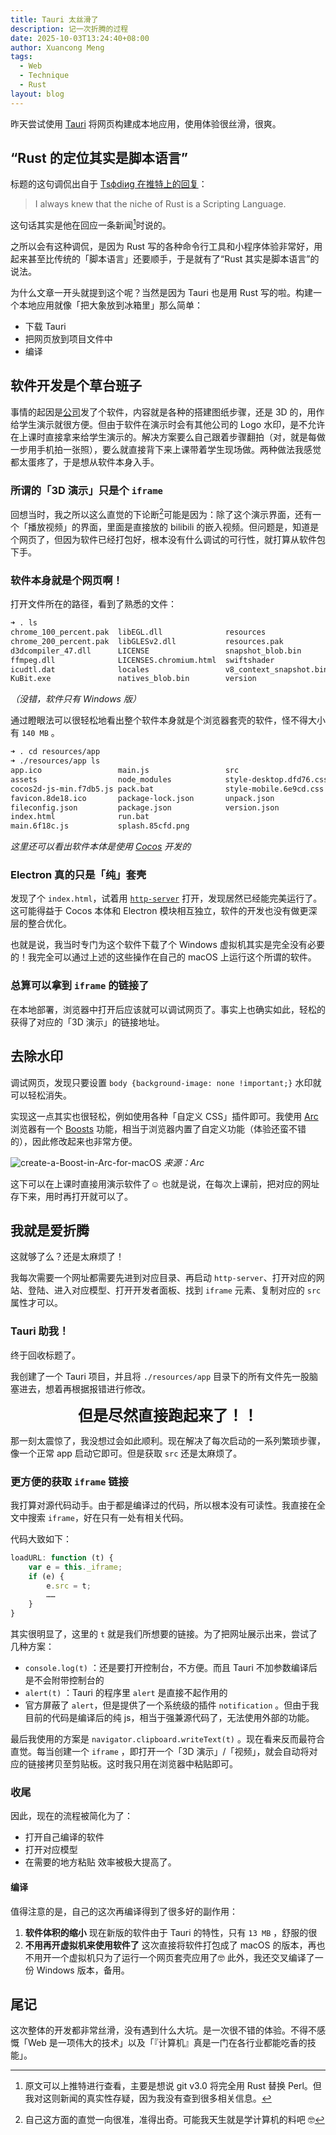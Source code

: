 ```yaml
---
title: Tauri 太丝滑了
description: 记一次折腾的过程
date: 2025-10-03T13:24:40+08:00
author: Xuancong Meng
tags:
  - Web
  - Technique
  - Rust
layout: blog
---
```

昨天尝试使用 [Tauri](https://tauri.app/) 将网页构建成本地应用，使用体验很丝滑，很爽。

## “Rust 的定位其实是脚本语言”
标题的这句调侃出自于 [Тsфdiиg 在推特上的回复](https://x.com/tsoding/status/1969190491246731449)：
> I always knew that the niche of Rust is a Scripting Language.

这句话其实是他在回应一条新闻[^1]时说的。

之所以会有这种调侃，是因为 Rust 写的各种命令行工具和小程序体验非常好，用起来甚至比传统的「脚本语言」还要顺手，于是就有了“Rust 其实是脚本语言”的说法。

为什么文章一开头就提到这个呢？当然是因为 Tauri 也是用 Rust 写的啦。构建一个本地应用就像「把大象放到冰箱里」那么简单：
- 下载 Tauri
- 把网页放到项目文件中
- 编译

## 软件开发是个草台班子
事情的起因是[公司](https://quarkpixel.github.io/logs/0xB5B#%E5%85%BC%E8%81%8C)发了个软件，内容就是各种的搭建图纸步骤，还是 3D 的，用作给学生演示就很方便。但由于软件在演示时会有其他公司的 Logo 水印，是不允许在上课时直接拿来给学生演示的。解决方案要么自己跟着步骤翻拍（对，就是每做一步用手机拍一张照），要么就直接背下来上课带着学生现场做。两种做法我感觉都太蛋疼了，于是想从软件本身入手。

### 所谓的「3D 演示」只是个 `iframe`
回想当时，我之所以这么直觉的下论断[^2]可能是因为：除了这个演示界面，还有一个「播放视频」的界面，里面是直接放的 bilibili 的嵌入视频。但问题是，知道是个网页了，但因为软件已经打包好，根本没有什么调试的可行性，就打算从软件包下手。

### 软件本身就是个网页啊！
打开文件所在的路径，看到了熟悉的文件：
```bash
➜ . ls
chrome_100_percent.pak  libEGL.dll              resources
chrome_200_percent.pak  libGLESv2.dll           resources.pak
d3dcompiler_47.dll      LICENSE                 snapshot_blob.bin
ffmpeg.dll              LICENSES.chromium.html  swiftshader
icudtl.dat              locales                 v8_context_snapshot.bin
KuBit.exe               natives_blob.bin        version
```
_（没错，软件只有 Windows 版）_

通过瞪眼法可以很轻松地看出整个软件本身就是个浏览器套壳的软件，怪不得大小有 `140 MB` 。

```bash
➜ . cd resources/app
➜ ./resources/app ls
app.ico                 main.js                 src
assets                  node_modules            style-desktop.dfd76.css
cocos2d-js-min.f7db5.js pack.bat                style-mobile.6e9cd.css
favicon.8de18.ico       package-lock.json       unpack.json
fileconfig.json         package.json            version.json
index.html              run.bat
main.6f18c.js           splash.85cfd.png
```
_这里还可以看出软件本体是使用 [Cocos](https://www.cocos.com/en/creator) 开发的_
### Electron 真的只是「纯」套壳
发现了个 `index.html`，试着用 [`http-server`](https://www.npmjs.com/package/http-server) 打开，发现居然已经能完美运行了。这可能得益于 Cocos 本体和 Electron 模块相互独立，软件的开发也没有做更深层的整合优化。

也就是说，我当时专门为这个软件下载了个 Windows 虚拟机其实是完全没有必要的！我完全可以通过上述的这些操作在自己的 macOS 上运行这个所谓的软件。
### 总算可以拿到 `iframe` 的链接了
在本地部署，浏览器中打开后应该就可以调试网页了。事实上也确实如此，轻松的获得了对应的「3D 演示」的链接地址。

## 去除水印
调试网页，发现只要设置 `body {background-image: none !important;}` 水印就可以轻松消失。

实现这一点其实也很轻松，例如使用各种「自定义 CSS」插件即可。我使用 [Arc](https://arc.net/) 浏览器有一个 [Boosts](https://resources.arc.net/hc/en-us/articles/19212718608151-Boosts-Customize-Any-Website) 功能，相当于浏览器内置了自定义功能（体验还蛮不错的），因此修改起来也非常方便。

![create-a-Boost-in-Arc-for-macOS](https://resources.arc.net/hc/article_attachments/25703394042263)
_来源：Arc_

这下可以在上课时直接用演示软件了☺️ 也就是说，在每次上课前，把对应的网址存下来，用时再打开就可以了。
## 我就是爱折腾
这就够了么？还是太麻烦了！

我每次需要一个网址都需要先进到对应目录、再启动 `http-server`、打开对应的网站、登陆、进入对应模型、打开开发者面板、找到 `iframe` 元素、复制对应的 `src` 属性才可以。

### Tauri 助我！
终于回收标题了。

我创建了一个 Tauri 项目，并且将 `./resources/app` 目录下的所有文件先一股脑塞进去，想着再根据报错进行修改。

<center style="font-size: x-large; font-weight: bold">但是尽然直接跑起来了！！</center>

那一刻太震惊了，我没想过会如此顺利。现在解决了每次启动的一系列繁琐步骤，像一个正常 app 启动它即可。但是获取 `src` 还是太麻烦了。

### 更方便的获取 `iframe` 链接
我打算对源代码动手。由于都是编译过的代码，所以根本没有可读性。我直接在全文中搜索 `iframe`，好在只有一处有相关代码。

代码大致如下：
```javascript
loadURL: function (t) {
	var e = this._iframe;
	if (e) {
		e.src = t;
		……
	}
}
```

其实很明显了，这里的 `t` 就是我们所想要的链接。为了把网址展示出来，尝试了几种方案：
- `console.log(t)` ：还是要打开控制台，不方便。而且 Tauri 不加参数编译后是不会附带控制台的
- `alert(t)` ：Tauri 的程序里 `alert` 是直接不起作用的
- 官方屏蔽了 `alert`，但是提供了一个系统级的插件 `notification` 。但由于我目前的代码是编译后的纯 js，相当于强兼源代码了，无法使用外部的功能。

最后我使用的方案是 `navigator.clipboard.writeText(t)` 。现在看来反而最符合直觉。每当创建一个 `iframe` ，即打开一个「3D 演示」/「视频」，就会自动将对应的链接拷贝至剪贴板。这时我只用在浏览器中粘贴即可。

### 收尾
因此，现在的流程被简化为了：
- 打开自己编译的软件
- 打开对应模型
- 在需要的地方粘贴
效率被极大提高了。

#### 编译
值得注意的是，自己的这次再编译得到了很多好的副作用：
1. **软件体积的缩小**
	现在新版的软件由于 Tauri 的特性，只有 `13 MB` ，舒服的很
2. **不用再开虚拟机来使用软件了**
	这次直接将软件打包成了 macOS 的版本，再也不用开一个虚拟机只为了运行一个网页套壳应用了🤓 此外，我还交叉编译了一份 Windows 版本，备用。

## 尾记
这次整体的开发都非常丝滑，没有遇到什么大坑。是一次很不错的体验。不得不感慨「Web 是一项伟大的技术」以及「『计算机』真是一门在各行业都能吃香的技能」。

[^1]: 原文可以上推特进行查看，主要是想说 git v3.0 将完全用 Rust 替换 Perl。但我对这则新闻的真实性存疑，因为我没有查到很多相关信息。

[^2]: 自己这方面的直觉一向很准，准得出奇。可能我天生就是学计算机的料吧 🤓
